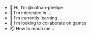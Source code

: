 - 👋 Hi, I’m @nathan-phelipe
- 👀 I’m interested in ...
- 🌱 I’m currently learning ...
- 💞️ I’m looking to collaborate on games
- 📫 How to reach me ...

<!---
nathan-phelipe/nathan-phelipe is a ✨ special ✨ repository because its `README.md` (this file) appears on your GitHub profile.
You can click the Preview link to take a look at your changes.
--->
